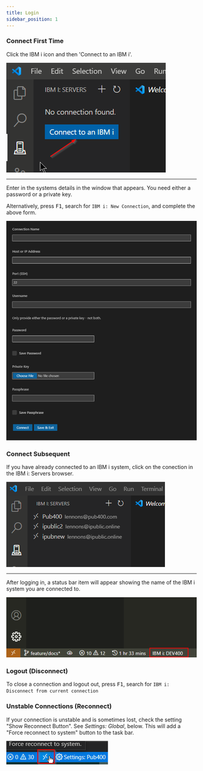 ```yaml
---
title: Login
sidebar_position: 1
---
```


### Connect First Time

Click the IBM i icon and then 'Connect to an IBM i'.

![](./img/connect_02.png)

---

Enter in the systems details in the window that appears. You need either a password or a private key.

Alternatively, press <kbd>F1</kbd>, search for `IBM i: New Connection`, and complete the above form.

![](./img/connect_03.png)

### Connect Subsequent

If you have already connected to an IBM i system, click on the conection in the IBM i: Servers browser.

![](./img/connect_04.png)

---

After logging in, a status bar item will appear showing the name of the IBM i system you are connected to.

![assets/connect_05.png](./img/connect_05.png)

### Logout (Disconnect)

To close a connection and logout out, press <kbd>F1</kbd>, search for `IBM i: Disconnect from current connection`

### Unstable Connections (Reconnect)

If your connection is unstable and is sometimes lost, check the setting "Show Reconnect Button". See _Settings: Global_, below. This will add a "Force reconnect to system" button to the task bar.

![Reconnect Button](./img/connect_06.png)
